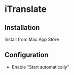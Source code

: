 # iTranslate

## Installation

Install from Mac App Store

## Configuration

* Enable "Start automatically"

